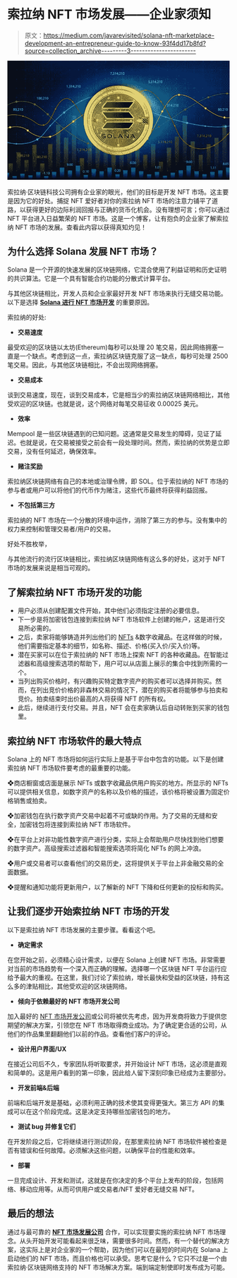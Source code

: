 # 索拉纳 NFT 市场发展——企业家须知

> 原文：<https://medium.com/javarevisited/solana-nft-marketplace-development-an-entrepreneur-guide-to-know-93f4dd17b8fd?source=collection_archive---------3----------------------->

![](img/59919da6105fe06f62c21555a878931e.png)

索拉纳·区块链科技公司拥有企业家的眼光，他们的目标是开发 NFT 市场。这主要是因为它的好处。捕捉 NFT 爱好者对你的索拉纳 NFT 市场的注意力铺平了道路，以获得更好的边际利润回报与正确的货币化机会。没有理想可言；你可以通过 NFT 平台进入日益繁荣的 NFT 市场。这是一个博客，让有抱负的企业家了解索拉纳 NFT 市场的发展。查看此内容以获得真知灼见！

## 为什么选择 Solana 发展 NFT 市场？

Solana 是一个开源的快速发展的区块链网络，它混合使用了利益证明和历史证明的共识算法。它是一个具有智能合约功能的分散式计算平台。

与其他区块链相比，开发人员和企业家最好开发 NFT 市场来执行无缝交易功能。以下是选择 [**Solana 进行 NFT 市场开发**](https://www.inoru.com/nft-marketplace-development) 的重要原因。

索拉纳的好处:

*   **交易速度**

最受欢迎的区块链以太坊(Ethereum)每秒可以处理 20 笔交易，因此网络拥塞一直是一个缺点。考虑到这一点，索拉纳区块链克服了这一缺点，每秒可处理 2500 笔交易。因此，与其他区块链相比，不会出现网络拥塞。

*   **交易成本**

谈到交易速度，现在，谈到交易成本，它是相当少的索拉纳区块链网络相比，其他受欢迎的区块链。也就是说，这个网络对每笔交易征收 0.00025 美元。

*   **效率**

Mempool 是一些区块链遇到的已知问题。这通常是交易发生的障碍，见证了延迟。也就是说，在交易被接受之前会有一段处理时间。然而，索拉纳的优势是立即交易，没有任何延迟，确保效率。

*   **赌注奖励**

索拉纳区块链网络有自己的本地或治理令牌，即 SOL。位于索拉纳的 NFT 市场的参与者或用户可以将他们的代币作为赌注，这些代币最终将获得利益回报。

*   **不包括第三方**

索拉纳的 NFT 市场在一个分散的环境中运作，消除了第三方的参与。没有集中的权力来控制和管理交易者/用户的交易。

好处不胜枚举，

与其他流行的流行区块链相比，索拉纳区块链网络有这么多的好处，这对于 NFT 市场的发展来说是相当可观的。

## 了解索拉纳 NFT 市场开发的功能

*   用户必须从创建配置文件开始，其中他们必须指定注册的必要信息。
*   下一步是将加密钱包连接到索拉纳 NFT 市场软件上创建的帐户，这是进行交易所必需的。
*   之后，卖家将能够铸造并列出他们的 [NFTs](/javarevisited/10-free-nft-non-fungible-tokens-metaverse-and-web3-0-courses-for-beginners-421b1d6ca263) &数字收藏品。在这样做的时候，他们需要指定基本的细节，如名称、描述、价格(买入价/买入价)等。
*   潜在买家可以在位于索拉纳的 NFT 市场上探索 NFT 的各种收藏品。在智能过滤器和高级搜索选项的帮助下，用户可以从店面上展示的集合中找到所需的一个。
*   当列出购买价格时，有兴趣购买特定数字资产的购买者可以选择并购买。然而，在列出竞价价格的非森林交易的情况下，潜在的购买者将能够参与拍卖和竞价。拍卖结束时出价最高的人将获得 NFT 的所有权。
*   此后，继续进行支付交易。并且，NFT 会在卖家确认后自动转账到买家的钱包里。

## 索拉纳 NFT 市场软件的最大特点

Solana 上的 NFT 市场将如何运行实际上是基于平台中包含的功能。以下是创建索拉纳 NFT 市场软件要考虑的最重要的功能。

❖商店橱窗或店面是展示 NFTs 或数字收藏品供用户购买的地方。所显示的 NFTs 可以提供相关信息，如数字资产的名称以及价格的描述，该价格将被设置为固定价格销售或拍卖。

❖加密钱包在执行数字资产交易中起着不可或缺的作用。为了交易的无缝和安全，加密钱包将连接到索拉纳 NFT 市场软件。

❖在平台上对非功能性数字资产进行分类，实际上会帮助用户尽快找到他们想要的数字资产。高级搜索过滤器和智能搜索选项将简化 NFTs 的网上冲浪。

❖用户或交易者可以查看他们的交易历史，这将提供关于平台上非金融交易的全面数据。

❖提醒和通知功能将更新用户，以了解新的 NFT 下降和任何更新的投标和购买。

## 让我们逐步开始索拉纳 NFT 市场的开发

以下是索拉纳 NFT 市场发展的主要步骤。看看这个吧。

*   **确定需求**

在您开始之前，必须精心设计需求，以便在 Solana 上创建 NFT 市场。非常需要对当前的市场趋势有一个深入而正确的理解。选择哪一个区块链 NFT 平台运行应给予最大的重视。在这里，我们讨论了索拉纳，增长最快和受益的区块链，持有这么多的津贴相比，其他受欢迎的区块链网络。

*   **倾向于依赖最好的 NFT 市场开发公司**

加入最好的 [NFT 市场开发公司](https://www.inoru.com/nft-marketplace-development)或公司将被优先考虑，因为开发商将致力于提供您期望的解决方案，引领您在 NFT 市场取得商业成功。为了确定更合适的公司，从他们的作品集里翻翻他们以前的作品。查看他们客户的评论。

*   **设计用户界面/UX**

在接近公司后不久，专家团队将听取要求，并开始设计 NFT 市场，这必须是直观和简单的。这是用户看到的第一印象，因此给人留下深刻印象已经成为主要部分。

*   **开发前端&后端**

前端和后端开发是基础，必须利用正确的技术使其变得更强大。第三方 API 的集成可以在这个阶段完成。这是决定支持哪些加密钱包的地方。

*   **测试 bug 并修复它们**

在开发阶段之后，它将继续进行测试阶段，在那里索拉纳 NFT 市场软件被检查是否有错误和任何故障。必须解决这些问题，以确保平台的性能和效率。

*   **部署**

一旦完成设计、开发和测试，这就是在你决定的多个平台上发布的阶段，包括网络、移动应用等。从而可供用户或交易者/NFT 爱好者无缝交易 NFT。

## 最后的想法

通过与最可靠的 [**NFT 市场发展公司**](https://www.inoru.com/nft-marketplace-development) 合作，可以实现要实施的索拉纳 NFT 市场理念。从头开始开发可能看起来很乏味，需要很多时间。然而，有一个替代的解决方案，这实际上是对企业家的一个帮助，因为他们可以在最短的时间内在 Solana 上启动他们的 NFT 市场，而且价格也可以承受。思考它是什么？它只不过是一个由索拉纳·区块链网络支持的 NFT 市场解决方案。端到端定制使即时发布成为可能。